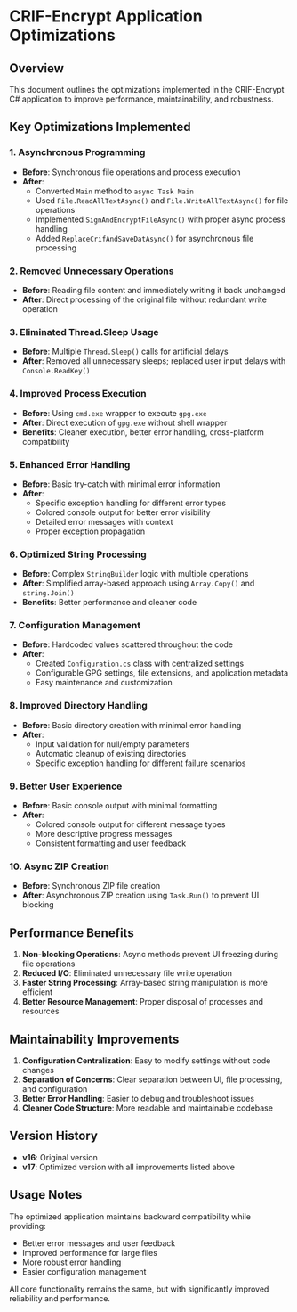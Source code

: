 # CRIF-Encrypt Application Optimizations

## Overview
This document outlines the optimizations implemented in the CRIF-Encrypt C# application to improve performance, maintainability, and robustness.

## Key Optimizations Implemented

### 1. **Asynchronous Programming**
- **Before**: Synchronous file operations and process execution
- **After**: 
  - Converted `Main` method to `async Task Main`
  - Used `File.ReadAllTextAsync()` and `File.WriteAllTextAsync()` for file operations
  - Implemented `SignAndEncryptFileAsync()` with proper async process handling
  - Added `ReplaceCrifAndSaveDatAsync()` for asynchronous file processing

### 2. **Removed Unnecessary Operations**
- **Before**: Reading file content and immediately writing it back unchanged
- **After**: Direct processing of the original file without redundant write operation

### 3. **Eliminated Thread.Sleep Usage**
- **Before**: Multiple `Thread.Sleep()` calls for artificial delays
- **After**: Removed all unnecessary sleeps; replaced user input delays with `Console.ReadKey()`

### 4. **Improved Process Execution**
- **Before**: Using `cmd.exe` wrapper to execute `gpg.exe`
- **After**: Direct execution of `gpg.exe` without shell wrapper
- **Benefits**: Cleaner execution, better error handling, cross-platform compatibility

### 5. **Enhanced Error Handling**
- **Before**: Basic try-catch with minimal error information
- **After**: 
  - Specific exception handling for different error types
  - Colored console output for better error visibility
  - Detailed error messages with context
  - Proper exception propagation

### 6. **Optimized String Processing**
- **Before**: Complex `StringBuilder` logic with multiple operations
- **After**: Simplified array-based approach using `Array.Copy()` and `string.Join()`
- **Benefits**: Better performance and cleaner code

### 7. **Configuration Management**
- **Before**: Hardcoded values scattered throughout the code
- **After**: 
  - Created `Configuration.cs` class with centralized settings
  - Configurable GPG settings, file extensions, and application metadata
  - Easy maintenance and customization

### 8. **Improved Directory Handling**
- **Before**: Basic directory creation with minimal error handling
- **After**: 
  - Input validation for null/empty parameters
  - Automatic cleanup of existing directories
  - Specific exception handling for different failure scenarios

### 9. **Better User Experience**
- **Before**: Basic console output with minimal formatting
- **After**: 
  - Colored console output for different message types
  - More descriptive progress messages
  - Consistent formatting and user feedback

### 10. **Async ZIP Creation**
- **Before**: Synchronous ZIP file creation
- **After**: Asynchronous ZIP creation using `Task.Run()` to prevent UI blocking

## Performance Benefits

1. **Non-blocking Operations**: Async methods prevent UI freezing during file operations
2. **Reduced I/O**: Eliminated unnecessary file write operation
3. **Faster String Processing**: Array-based string manipulation is more efficient
4. **Better Resource Management**: Proper disposal of processes and resources

## Maintainability Improvements

1. **Configuration Centralization**: Easy to modify settings without code changes
2. **Separation of Concerns**: Clear separation between UI, file processing, and configuration
3. **Better Error Handling**: Easier to debug and troubleshoot issues
4. **Cleaner Code Structure**: More readable and maintainable codebase

## Version History

- **v16**: Original version
- **v17**: Optimized version with all improvements listed above

## Usage Notes

The optimized application maintains backward compatibility while providing:
- Better error messages and user feedback
- Improved performance for large files
- More robust error handling
- Easier configuration management

All core functionality remains the same, but with significantly improved reliability and performance.
